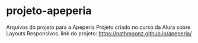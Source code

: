# projeto-apeperia
Arquivos do projeto para a Apeperia
Projeto criado no curso da Alura sobre Layouts Responsivos.
link do projeto: https://nathmoonz.github.io/apeperia/
